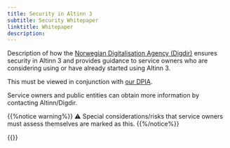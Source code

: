 ```yaml
---
title: Security in Altinn 3
subtitle: Security Whitepaper
linktitle: Whitepaper
description: 
---
```


Description of how the [Norwegian Digitalisation Agency (Digdir)](https://www.digdir.no/digdir/887) ensures security in
Altinn 3 and provides guidance to service owners who are considering using or have already started using Altinn 3.

This must be viewed in conjunction with [our DPIA](/en/security/dpia/).

Service owners and public entities can obtain more information by contacting Altinn/Digdir.

{{%notice warning%}}
⚠ Special considerations/risks that service owners must assess themselves are marked as this.
{{%/notice%}}

{{<children />}}